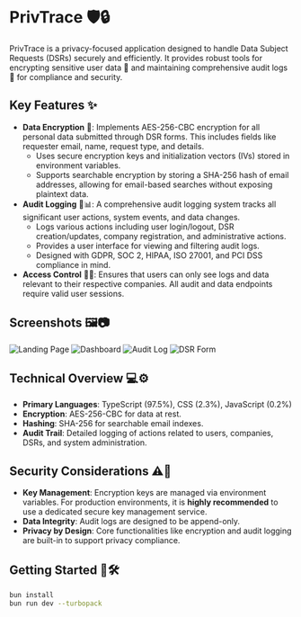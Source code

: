 # PrivTrace 🛡️🔒

PrivTrace is a privacy-focused application designed to handle Data Subject Requests (DSRs) securely and efficiently. It provides robust tools for encrypting sensitive user data 🤫 and maintaining comprehensive audit logs 📜 for compliance and security.

## Key Features ✨

* **Data Encryption** 🔑: Implements AES-256-CBC encryption for all personal data submitted through DSR forms. This includes fields like requester email, name, request type, and details.
  * Uses secure encryption keys and initialization vectors (IVs) stored in environment variables.
  * Supports searchable encryption by storing a SHA-256 hash of email addresses, allowing for email-based searches without exposing plaintext data.
* **Audit Logging** 📜📊: A comprehensive audit logging system tracks all significant user actions, system events, and data changes.
  * Logs various actions including user login/logout, DSR creation/updates, company registration, and administrative actions.
  * Provides a user interface for viewing and filtering audit logs.
  * Designed with GDPR, SOC 2, HIPAA, ISO 27001, and PCI DSS compliance in mind.
* **Access Control** 👤🚦: Ensures that users can only see logs and data relevant to their respective companies. All audit and data endpoints require valid user sessions.

## Screenshots 🖼️📷
![Landing Page](https://github.com/user-attachments/assets/91004e12-d3d2-4769-9172-345672d9ad40)
![Dashboard](https://github.com/user-attachments/assets/fd0c5f45-6789-41a4-b0fe-43e29774d82e)
![Audit Log](https://github.com/user-attachments/assets/ab36f988-ce48-47e3-96bb-c48b7d3decc0)
![DSR Form](https://github.com/user-attachments/assets/787a2ded-a8e8-40e6-80b4-89e0cccf176c)


## Technical Overview 💻⚙️

* **Primary Languages**: TypeScript (97.5%), CSS (2.3%), JavaScript (0.2%)
* **Encryption**: AES-256-CBC for data at rest.
* **Hashing**: SHA-256 for searchable email indexes.
* **Audit Trail**: Detailed logging of actions related to users, companies, DSRs, and system administration.

## Security Considerations ⚠️🔐

* **Key Management**: Encryption keys are managed via environment variables. For production environments, it is **highly recommended** to use a dedicated secure key management service.
* **Data Integrity**: Audit logs are designed to be append-only.
* **Privacy by Design**: Core functionalities like encryption and audit logging are built-in to support privacy compliance.

## Getting Started 🚀🛠️

```sh
bun install
bun run dev --turbopack
```
